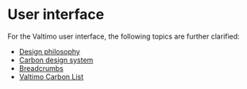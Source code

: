 # User interface

For the Valtimo user interface, the following topics are further clarified:

- [Design philosophy](design-philosophy.md)
- [Carbon design system](carbon-design-system.md)
- [Breadcrumbs](breadcrumbs.md)
- [Valtimo Carbon List](./components//valtimo-carbon-list/valtimo-carbon-list.md)
